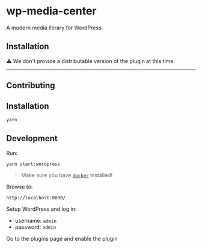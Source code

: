 # wp-media-center

A modern media library for WordPress.

## Installation

⚠️ We don't provide a distributable version of the plugin at this time.

---

## Contributing

## Installation

```bash
yarn
```

## Development

Run:
```
yarn start:wordpress
```

> Make sure you have [`docker`](https://docs.docker.com/docker-for-mac/install/) installed!

Browse to:
```
http://localhost:8000/
```

Setup WordPress and log in:

- username: `admin`
- password: `admin`


Go to the plugins page and enable the plugin

